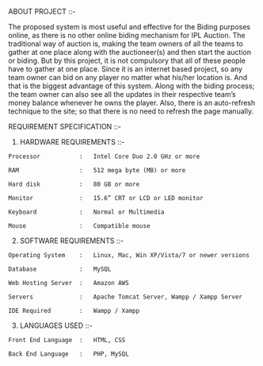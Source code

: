 ABOUT PROJECT ::-

The proposed system is most useful and effective for the Biding purposes online, as there is no other online biding mechanism for IPL Auction. The traditional way of auction is, making the team owners of all the teams to gather at one place along with the auctioneer(s) and then start the auction or biding. But by this project, it is not compulsory that all of these people have to gather at one place. Since it is an internet based project, so any team owner can bid on any player no matter what his/her location is. And that is the biggest advantage of this system. Along with the biding process; the team owner can also see all the updates in their respective team’s money balance whenever he owns the player. Also, there is an auto-refresh technique to the site; so that there is no need to refresh the page manually.

REQUIREMENT SPECIFICATION ::-
1.    HARDWARE REQUIREMENTS ::-

    Processor           : 	Intel Core Duo 2.0 GHz or more

    RAM                 : 	512 mega byte (MB) or more

    Hard disk           :	80 GB or more

    Monitor             :	15.6” CRT or LCD or LED monitor

    Keyboard            :	Normal or Multimedia

    Mouse               :	Compatible mouse


2.    SOFTWARE REQUIREMENTS ::- 

    Operating System    :   Linux, Mac, Win XP/Vista/7 or newer versions

    Database            :   MySQL 

    Web Hosting Server  :   Amazon AWS

    Servers             :   Apache Tomcat Server, Wampp / Xampp Server

    IDE Required        :   Wampp / Xampp

3.    LANGUAGES USED ::-

    Front End Language  :   HTML, CSS

    Back End Language   :   PHP, MySQL
